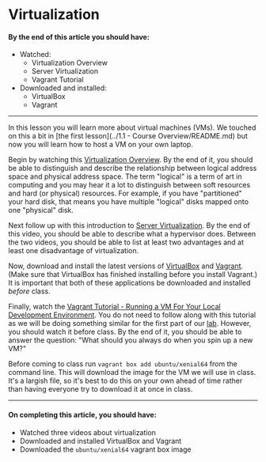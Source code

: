 Virtualization
====

#### By the end of this article you should have:

- Watched:
    - Virtualization Overview
    - Server Virtualization
    - Vagrant Tutorial
- Downloaded and installed:
	- VirtualBox
	- Vagrant

---

In this lesson you will learn more about virtual machines (VMs). We touched on this a bit in [the first lesson](../1.1 - Course Overview/README.md) but now you will learn how to host a VM on your own laptop.  

Begin by watching this [Virtualization Overview](https://www.youtube.com/watch?v=CC2qSfZTwCY). By the end of it, you should be able to distinguish and describe the relationship between logical address space and physical address space. The term "logical" is a term of art in computing and you may hear it a lot to distinguish between soft resources and hard (or physical) resources. For example, if you have "partitioned" your hard disk, that means you have multiple "logical" disks mapped onto one "physical" disk.

Next follow up with this introduction to [Server Virtualization](https://www.youtube.com/watch?v=rivJYVPP76I). By the end of this video, you should be able to describe what a hypervisor does. Between the two videos, you should be able to list at least two advantages and at least one disadvantage of virtualization.

Now, download and install the latest versions of [VirtualBox](https://www.virtualbox.org/wiki/Downloads) and [Vagrant](https://www.vagrantup.com/downloads.html). (Make sure that VirtualBox has finished installing before you install Vagrant.) It is important that both of these applications be downloaded and installed _before_ class.

Finally, watch the [Vagrant Tutorial - Running a VM For Your Local Development Environment](https://www.youtube.com/watch?v=PmOMc4zfCSw). You do not need to follow along with this tutorial as we will be doing something similar for the first part of our [lab](lab/README.md). However, you should watch it before class. By the end of it, you should be able to answer the question: "What should you always do when you spin up a new VM?"

Before coming to class run `vagrant box add ubuntu/xenial64` from the command line. This will download the image for the VM we will use in class. It's a largish file, so it's best to do this on your own ahead of time rather than having everyone try to download it at once in class.

---

#### On completing this article, you should have:

- Watched three videos about virtualization
- Downloaded and installed VirtualBox and Vagrant
- Downloaded the `ubuntu/xenial64` vagrant box image
